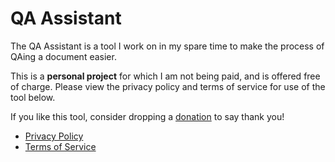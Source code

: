 # QA Assistant

The QA Assistant is a tool I work on in my spare time to make the process of QAing a document easier.

This is a **personal project** for which I am not being paid, and is offered free of charge. Please view the privacy policy and terms of service for use of the tool below.

If you like this tool, consider dropping a [donation](https://ko-fi.com/shinotype) to say thank you!

* [Privacy Policy](privacy.html)
* [Terms of Service](terms.html)
